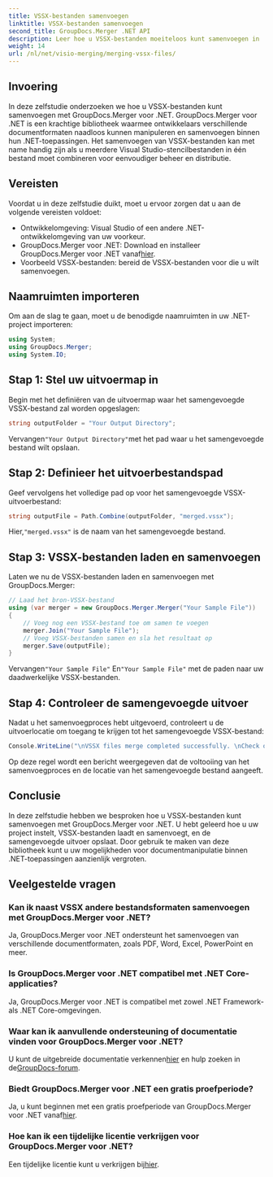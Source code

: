 ```yaml
---
title: VSSX-bestanden samenvoegen
linktitle: VSSX-bestanden samenvoegen
second_title: GroupDocs.Merger .NET API
description: Leer hoe u VSSX-bestanden moeiteloos kunt samenvoegen in .NET-toepassingen met behulp van GroupDocs.Merger, waardoor de efficiëntie van documentbeheer wordt verbeterd.
weight: 14
url: /nl/net/visio-merging/merging-vssx-files/
---
```

## Invoering
In deze zelfstudie onderzoeken we hoe u VSSX-bestanden kunt samenvoegen met GroupDocs.Merger voor .NET. GroupDocs.Merger voor .NET is een krachtige bibliotheek waarmee ontwikkelaars verschillende documentformaten naadloos kunnen manipuleren en samenvoegen binnen hun .NET-toepassingen. Het samenvoegen van VSSX-bestanden kan met name handig zijn als u meerdere Visual Studio-stencilbestanden in één bestand moet combineren voor eenvoudiger beheer en distributie.
## Vereisten
Voordat u in deze zelfstudie duikt, moet u ervoor zorgen dat u aan de volgende vereisten voldoet:
- Ontwikkelomgeving: Visual Studio of een andere .NET-ontwikkelomgeving van uw voorkeur.
-  GroupDocs.Merger voor .NET: Download en installeer GroupDocs.Merger voor .NET vanaf[hier](https://releases.groupdocs.com/merger/net/).
- Voorbeeld VSSX-bestanden: bereid de VSSX-bestanden voor die u wilt samenvoegen.

## Naamruimten importeren
Om aan de slag te gaan, moet u de benodigde naamruimten in uw .NET-project importeren:
```csharp
using System; 
using GroupDocs.Merger;
using System.IO;
```
## Stap 1: Stel uw uitvoermap in
Begin met het definiëren van de uitvoermap waar het samengevoegde VSSX-bestand zal worden opgeslagen:
```csharp
string outputFolder = "Your Output Directory";
```
 Vervangen`"Your Output Directory"`met het pad waar u het samengevoegde bestand wilt opslaan.
## Stap 2: Definieer het uitvoerbestandspad
Geef vervolgens het volledige pad op voor het samengevoegde VSSX-uitvoerbestand:
```csharp
string outputFile = Path.Combine(outputFolder, "merged.vssx");
```
 Hier,`"merged.vssx"` is de naam van het samengevoegde bestand.
## Stap 3: VSSX-bestanden laden en samenvoegen
Laten we nu de VSSX-bestanden laden en samenvoegen met GroupDocs.Merger:
```csharp
// Laad het bron-VSSX-bestand
using (var merger = new GroupDocs.Merger.Merger("Your Sample File"))
{
    // Voeg nog een VSSX-bestand toe om samen te voegen
    merger.Join("Your Sample File");
    // Voeg VSSX-bestanden samen en sla het resultaat op
    merger.Save(outputFile);
}
```
 Vervangen`"Your Sample File"` En`"Your Sample File"` met de paden naar uw daadwerkelijke VSSX-bestanden.
## Stap 4: Controleer de samengevoegde uitvoer
Nadat u het samenvoegproces hebt uitgevoerd, controleert u de uitvoerlocatie om toegang te krijgen tot het samengevoegde VSSX-bestand:
```csharp
Console.WriteLine("\nVSSX files merge completed successfully. \nCheck output in {0}", outputFolder);
```
Op deze regel wordt een bericht weergegeven dat de voltooiing van het samenvoegproces en de locatie van het samengevoegde bestand aangeeft.

## Conclusie
In deze zelfstudie hebben we besproken hoe u VSSX-bestanden kunt samenvoegen met GroupDocs.Merger voor .NET. U hebt geleerd hoe u uw project instelt, VSSX-bestanden laadt en samenvoegt, en de samengevoegde uitvoer opslaat. Door gebruik te maken van deze bibliotheek kunt u uw mogelijkheden voor documentmanipulatie binnen .NET-toepassingen aanzienlijk vergroten.

## Veelgestelde vragen
### Kan ik naast VSSX andere bestandsformaten samenvoegen met GroupDocs.Merger voor .NET?
Ja, GroupDocs.Merger voor .NET ondersteunt het samenvoegen van verschillende documentformaten, zoals PDF, Word, Excel, PowerPoint en meer.
### Is GroupDocs.Merger voor .NET compatibel met .NET Core-applicaties?
Ja, GroupDocs.Merger voor .NET is compatibel met zowel .NET Framework- als .NET Core-omgevingen.
### Waar kan ik aanvullende ondersteuning of documentatie vinden voor GroupDocs.Merger voor .NET?
 U kunt de uitgebreide documentatie verkennen[hier](https://tutorials.groupdocs.com/merger/net/) en hulp zoeken in de[GroupDocs-forum](https://forum.groupdocs.com/c/merger/32).
### Biedt GroupDocs.Merger voor .NET een gratis proefperiode?
 Ja, u kunt beginnen met een gratis proefperiode van GroupDocs.Merger voor .NET vanaf[hier](https://releases.groupdocs.com/).
### Hoe kan ik een tijdelijke licentie verkrijgen voor GroupDocs.Merger voor .NET?
 Een tijdelijke licentie kunt u verkrijgen bij[hier](https://purchase.groupdocs.com/temporary-license/).
